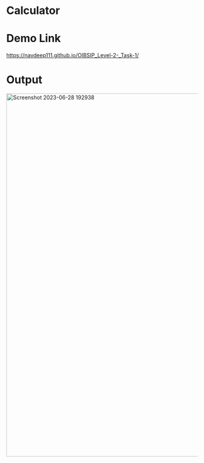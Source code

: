 # Calculator
# Demo Link
https://navdeep111.github.io/OIBSIP_Level-2-_Task-1/
# Output

<img width="955" alt="Screenshot 2023-06-28 192938" src="https://github.com/navdeep111/Calculator/assets/133591405/fe1d12d0-2d38-4d3b-bb9d-c66f0e78c147">
